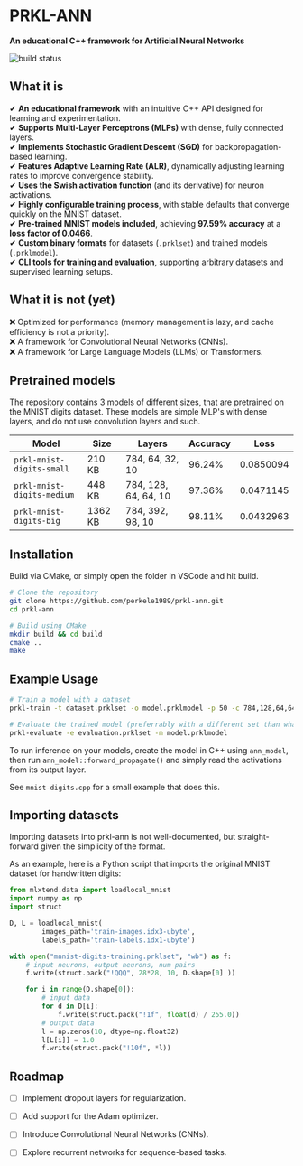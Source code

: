# PRKL-ANN  
**An educational C++ framework for Artificial Neural Networks**  

![build status](https://github.com/perkele1989/prkl-ann/actions/workflows/cmake-multi-platform.yml/badge.svg)

## What it is  
✔ **An educational framework** with an intuitive C++ API designed for learning and experimentation.  
✔ **Supports Multi-Layer Perceptrons (MLPs)** with dense, fully connected layers.  
✔ **Implements Stochastic Gradient Descent (SGD)** for backpropagation-based learning.  
✔ **Features Adaptive Learning Rate (ALR)**, dynamically adjusting learning rates to improve convergence stability.  
✔ **Uses the Swish activation function** (and its derivative) for neuron activations.  
✔ **Highly configurable training process**, with stable defaults that converge quickly on the MNIST dataset.  
✔ **Pre-trained MNIST models included**, achieving **97.59% accuracy** at a **loss factor of 0.0466**.  
✔ **Custom binary formats** for datasets (`.prklset`) and trained models (`.prklmodel`).  
✔ **CLI tools for training and evaluation**, supporting arbitrary datasets and supervised learning setups.  

## What it is not (yet)  
❌ Optimized for performance (memory management is lazy, and cache efficiency is not a priority).  
❌ A framework for Convolutional Neural Networks (CNNs).  
❌ A framework for Large Language Models (LLMs) or Transformers.  

## Pretrained models
The repository contains 3 models of different sizes, that are pretrained on the MNIST digits dataset. These models are simple MLP's with dense layers, and do not use convolution layers and such.

| Model | Size | Layers | Accuracy | Loss |
| ---| --- | --- | --- | --- |
|`prkl-mnist-digits-small`|210 KB|784, 64, 32, 10|96.24%|  0.0850094 |
|`prkl-mnist-digits-medium`|448 KB|784, 128, 64, 64, 10|97.36%|  0.0471145 |
|`prkl-mnist-digits-big`|1362 KB|784, 392, 98, 10|98.11%| 0.0432963 |

## Installation  

Build via CMake, or simply open the folder in VSCode and hit build.

```sh
# Clone the repository
git clone https://github.com/perkele1989/prkl-ann.git
cd prkl-ann

# Build using CMake
mkdir build && cd build
cmake ..
make
```

## Example Usage  
```sh
# Train a model with a dataset
prkl-train -t dataset.prklset -o model.prklmodel -p 50 -c 784,128,64,64,10

# Evaluate the trained model (preferrably with a different set than what you trained it on)
prkl-evaluate -e evaluation.prklset -m model.prklmodel
```

To run inference on your models, create the model in C++ using `ann_model`, then run `ann_model::forward_propagate()` and simply read the activations from its output layer.

See `mnist-digits.cpp` for a small example that does this.

## Importing datasets  

Importing datasets into prkl-ann is not well-documented, but straight-forward given the simplicity of the format.

As an example, here is a Python script that imports the original MNIST dataset for handwritten digits:

```python
from mlxtend.data import loadlocal_mnist
import numpy as np
import struct 

D, L = loadlocal_mnist(
        images_path='train-images.idx3-ubyte', 
        labels_path='train-labels.idx1-ubyte')

with open("mnnist-digits-training.prklset", "wb") as f:
    # input neurons, output neurons, num pairs 
    f.write(struct.pack("!QQQ", 28*28, 10, D.shape[0] ))

    for i in range(D.shape[0]):
        # input data
        for d in D[i]:
            f.write(struct.pack("!1f", float(d) / 255.0))
        # output data
        l = np.zeros(10, dtype=np.float32)
        l[L[i]] = 1.0
        f.write(struct.pack("!10f", *l))
```

## Roadmap  
- [ ] Implement dropout layers for regularization.  
- [ ] Add support for the Adam optimizer.  
- [ ] Introduce Convolutional Neural Networks (CNNs).  
- [ ] Explore recurrent networks for sequence-based tasks.  

